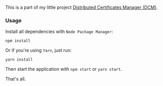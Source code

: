 This is a part of my little project [Distributed Certificates Manager (DCM)](https://github.com/users/Tuanm/projects/3).

### Usage
Install all dependencies with `Node Package Manager`:
```
npm install
```
Or if you're using `Yarn`, just run:
```
yarn install
```
Then start the application with `npm start` or `yarn start`.

That's all.
